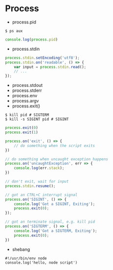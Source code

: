 # Process

- process.pid

```
$ ps aux
```

```js
console.log(process.pid)
```

- process.stdin

```js
process.stdin.setEncoding('utf8');
process.stdin.on('readable', () => {
    var input = process.stdin.read();
    // ...
});
```

- process.stdout
- process.stderr
- process.env
- process.argv
- process.exit()

```
$ kill pid # SIGTERM
$ kill -s SIGINT pid # SIGINT
```

```js
process.exit(0)
process.exit(1)

process.on('exit', () => {
    // do something when the script exits
})

// do something when uncaught exception happens
process.on('uncaughtException', err => {
    console.log(err.stack);
})

// don't exit, wait for input
process.stdin.resume();

// got an CTRL+C interrupt signal
process.on('SIGINT', () => {
    console.log('Got a SIGINT, Exiting');
    process.exit(0);
});

// got an terminate signal, e.g. kill pid
process.on('SIGTERM', () => {
    console.log('Got a SIGTERM, Exiting');
    process.exit(0);
})
```

- shebang

```
#!/usr/bin/env node
console.log('hello, node script')
```

